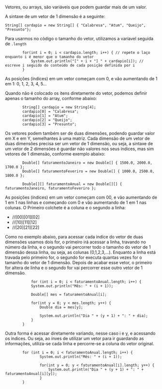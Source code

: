 Vetores, ou arrays, são variáveis que podem guardar mais de um valor.<br>

A sintaxe de um vetor de 1 dimensão é a seguinte:
```
String[] cardapio = new String[] { "Calabresa", "Atum", "Queijo", "Presunto"};
```
Para usarmos no código o tamanho do vetor, utilizamos a varíavel seguida de `.length`
```
        for(int i = 0; i < cardapio.length; i++) { // repete o laço enquanto i é menor que o tamanho do vetor
		    System.out.println("[" + i + "] " + cardapio[i]); // escreve i seguido do conteúdo de cada posição definida por i
		}
```
As posições (índices) em um vetor começam com 0, e vão aumentando de 1 em 1: 0, 1, 2, 3, 4, 5...

Quando não é colocado os itens diretamente do vetor, podemos definir apenas o tamanho do array, conforme abaixo:

```
        String[] cardapio = new String[4];
		cardapio[0] = "Calabresa";
		cardapio[1] = "Atum";
		cardapio[2] = "Queijo";
		cardapio[3] = "Presunto";
```

Os vetores podem também ser de duas dimensões, podendo guardar valor em X e em Y, semelhantes à uma matriz. Cada dimensão de um vetor de duas dimensões precisa ser um vetor de 1 dimensão, ou seja, a sintaxe de um vetor de 2 dimensões é guardar não valores nos seus índices, mas sim vetores de 1 dimensão, conforme exemplo abaixo:
```
        Double[] faturamentoJaneiro = new Double[] { 1500.0, 2000.0, 1700.0 };
		Double[] faturamentoFeveriro = new Double[] { 1000.0, 2500.0, 1800.0 };
		
		Double[][] faturamentoAnual = new Double[][] { faturamentoJaneiro, faturamentoFeveriro };
```
As posições (índices) em um vetor começam com 00, e vão aumentando de 1 em 1 nas linhas e começando com 0 e vão aumentando de 1 em 1 nas colunas.
O Primeiro colchete é a coluna e o segundo a linha:
- //[00][01][02]
- //[10][11][12]
- //[20][21][22]

Como no exemplo abaixo, para acessar cada indíce do vetor de duas dimensões usamos dois for, o primeiro irá acessar a linha, travando no número da linha, e o segundo vai percorrer todo o tamanho do vetor de 1 dimensão dessa linha, ou seja, as colunas (0,1,2,3,...). Enquanto a linha está travada pelo primeiro for, o segundo for executa quantas vezes for o tamanho do vetor de 1 dimensão. Depois de acabar esse vetor, o primeiro for altera de linha e o segundo for vai percorrer esse outro vetor de 1 dimensão.
```
            for (int i = 0; i < faturamentoAnual.length; i++) {
			System.out.println("Mês: " + (i + 1));
			
			Double[] mes = faturamentoAnual[i];
			
			for(int y = 0; y < mes.length; y++) {
				Double dia = mes[y];
				
				System.out.println("Dia " + (y + 1) + ": " + dia);
			}
		}
```
Outra forma é acessar diretamente variando, nesse caso i e y, e acessando os índices. Ou seja, ao ínves de utilizar um vetor para ir guardando as informações, utiliza-se cada linha e percorre-se a coluna do vetor original.
```
        for (int i = 0; i < faturamentoAnual.length; i++) {
			    System.out.println("Mês: " + (i + 1));
			
			    for(int y = 0; y < faturamentoAnual[i].length; y++) {
				    System.out.println("Dia " + (y + 1) + ": " + faturamentoAnual[i][y]);
			    }
		}
```
